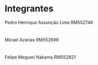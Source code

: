 # Integrantes

Pedro Henrique Assunção Lima RM552746
#
Micael Azarias RM552699
#
Felipe Megumi Nakama RM552821
